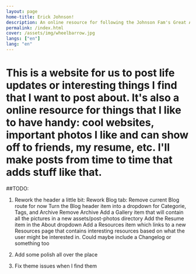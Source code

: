 ```yaml
---
layout: page
home-title: Erick Johnson!
description: An online resource for following the Johnson Fam's Great Adventure (built by Mr. Johnson)
permalink: /index.html
cover: /assets/img/wheelbarrow.jpg
langs: ["en"]
lang: "en"
---
```


# This is a website for us to post life updates or interesting things I find that I want to post about. It's also a online resource for things that I like to have handy: cool websites, important photos I like and can show off to friends, my resume, etc. I'll make posts from time to time that adds stuff like that.


##TODO:

1. Rework the header a little bit:
    Rework Blog tab:
        Remove current Blog route for now
        Turn the Blog header item into a dropdown for Categorie, Tags, and Archive
        Remove Archive
    Add a Gallery item that will contain all the pictures in a new assets/post-photos directory
    Add the Resume item in the About dropdown
    Add a Resources item which links to a new Resources page that contains interesting resources based on what the user might be interested in. Could maybe include a Changelog or something too

2. Add some polish all over the place
3. Fix theme issues when I find them

